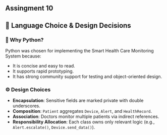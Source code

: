## Assingment 10
## 🔧 Language Choice & Design Decisions

### 💬 Why Python?
Python was chosen for implementing the Smart Health Care Monitoring System because:
- It is concise and easy to read.
- It supports rapid prototyping.
- It has strong community support for testing and object-oriented design.

### ⚙️ Design Choices
- **Encapsulation**: Sensitive fields are marked private with double underscores.
- **Composition**: `Patient` aggregates `Device`, `Alert`, and `HealthRecord`.
- **Association**: Doctors monitor multiple patients via indirect references.
- **Responsibility Allocation**: Each class owns only relevant logic (e.g., `Alert.escalate()`, `Device.send_data()`).
